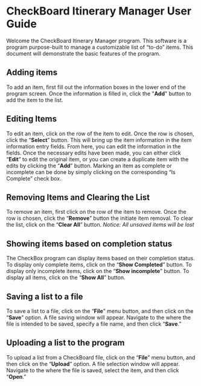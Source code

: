 ﻿# CheckBoard Itinerary Manager User Guide

Welcome the CheckBoard Itinerary Manager program. This software is a program purpose-built to manage a customizable list of “to-do” items. This document will demonstrate the basic features of the program.

## Adding items

To add an item, first fill out the information boxes in the lower end of the program screen. Once the information is filled in, click the "**Add**" button to add the item to the list.

## Editing Items

To edit an item, click on the row of the item to edit. Once the row is chosen, click the “**Select**” button. This will bring up the item information in the item information entry fields. From here, you can edit the information in the fields. Once the necessary edits have been made, you can either click “**Edit**” to edit the original item, or you can create a duplicate item with the edits by clicking the “**Add**” button. Marking an item as complete or incomplete can be done by simply clicking on the corresponding “Is Complete” check box.

## Removing Items and Clearing the List

To remove an item, first click on the row of the item to remove. Once the row is chosen, click the “**Remove**” button the initiate item removal. 
To clear the list, click on the “**Clear All**” button. 
*Notice: All unsaved items will be lost*

## Showing items based on completion status

The CheckBox program can display items based on their completion status. To display only complete items, click on the “**Show Completed**” button. To display only incomplete items, click on the “**Show incomplete**” button. To display all items, click on the “**Show All**” button.

## Saving a list to a file

To save a list to a file, click on the “**File**” menu button, and then click on the “**Save**” option. A file saving window will appear. Navigate to the where the file is intended to be saved, specify a file name, and then click “**Save**.”

## Uploading a list to the program

To upload a list from a CheckBoard file, click on the “**File**” menu button, and then click on the “**Upload**” option. A file selection window will appear. Navigate to the where the file is saved, select the item, and then click “**Open**.”


